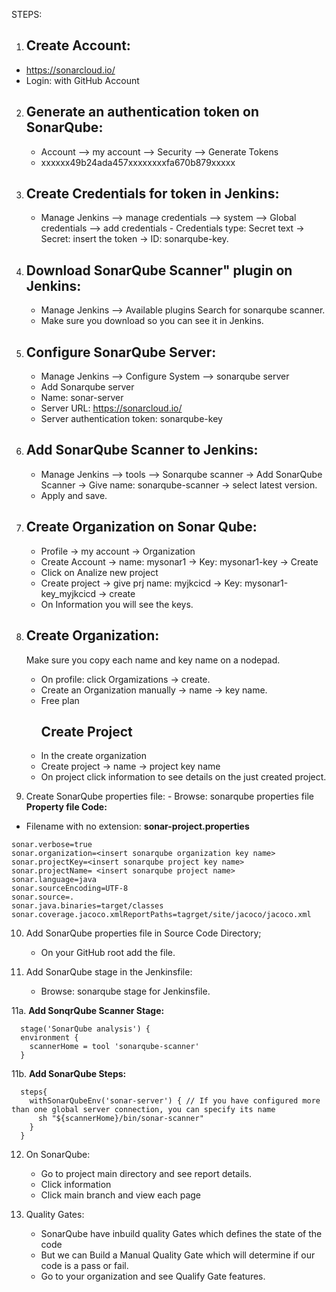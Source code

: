 STEPS:
1. ## Create Account:
- https://sonarcloud.io/
- Login: with GitHub Account

2.  ## Generate an authentication token on SonarQube:
	- Account --> my account --> Security --> Generate Tokens
	- xxxxxx49b24ada457xxxxxxxxfa670b879xxxxx

3.  ## Create Credentials for token in Jenkins:
	- Manage Jenkins --> manage credentials --> system --> Global credentials --> add credentials  - Credentials type: Secret text  -> Secret: insert the token  -> ID: sonarqube-key.

4.  ## Download SonarQube Scanner" plugin on Jenkins:
	- Manage Jenkins --> Available plugins     Search for sonarqube scanner.
	- Make sure you download so you can see it in Jenkins.

5.  ## Configure SonarQube Server:
	- Manage Jenkins --> Configure System --> sonarqube server    
    - Add Sonarqube server    
    - Name: sonar-server    
    - Server URL: https://sonarcloud.io/    
    - Server authentication token: sonarqube-key

6.  ## Add SonarQube Scanner to Jenkins:
	- Manage Jenkins --> tools --> Sonarqube scanner -> Add SonarQube Scanner  ->  Give name: sonarqube-scanner -> select latest version. 
	- Apply and save.

7.  ## Create Organization on Sonar Qube:
	- Profile -> my account -> Organization 
	- Create Account -> name: mysonar1 -> Key: mysonar1-key -> Create
	- Click on Analize new project
	- Create project -> give prj name: myjkcicd -> Key: mysonar1-key_myjkcicd -> create
	- On Information you will see the keys.

8. ## Create Organization:
   Make sure you copy each name and key name on a nodepad.
	- On profile: click Orgamizations -> create.
	- Create an Organization manually -> name -> key name.
	- Free plan
        ## Create Project
   	- In the create organization
   	- Create project -> name -> project key name
   	- On project click information to see details on the just created project. 

10.  Create SonarQube properties file:
	- Browse: sonarqube properties file
**Property file Code:**
- Filename with no extension: **sonar-project.properties**
``````
sonar.verbose=true
sonar.organization=<insert sonarqube organization key name>
sonar.projectKey=<insert sonarqube project key name>
sonar.projectName= <insert sonarqube project name>
sonar.language=java
sonar.sourceEncoding=UTF-8
sonar.source=.
sonar.java.binaries=target/classes
sonar.coverage.jacoco.xmlReportPaths=tagrget/site/jacoco/jacoco.xml
``````

10. Add SonarQube properties file in Source Code Directory;
	- On your GitHub root add the file.

11. Add SonarQube stage in the Jenkinsfile:
	- Browse: sonarqube stage for Jenkinsfile.

11a. **Add SonqrQube Scanner Stage:**
``````
  stage('SonarQube analysis') {
  environment {
    scannerHome = tool 'sonarqube-scanner'
  }
  ``````
11b. **Add SonarQube Steps:**
``````
  steps{
    withSonarQubeEnv('sonar-server') { // If you have configured more than one global server connection, you can specify its name
      sh "${scannerHome}/bin/sonar-scanner"
    }
  }
``````
12. On SonarQube:
	- Go to project main directory and see report details.
	- Click information
	- Click main branch and view each page

13. Quality Gates:
	- SonarQube have inbuild quality Gates which defines the state of the code
	- But we can Build a Manual Quality Gate which will determine if our code is a pass or fail.
    - Go to your organization and see Qualify Gate features. 

